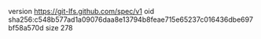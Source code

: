 version https://git-lfs.github.com/spec/v1
oid sha256:c548b577ad1a09076daa8e13794b8feae715e65237c016436dbe697bf58a570d
size 278
